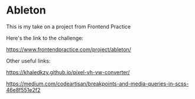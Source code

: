# Ableton

This is my take on a project from Frontend Practice 

Here's the link to the challenge:

https://www.frontendpractice.com/project/ableton/

Other useful links:

https://khaledkzy.github.io/pixel-vh-vw-converter/

https://medium.com/codeartisan/breakpoints-and-media-queries-in-scss-46e8f551e2f2
